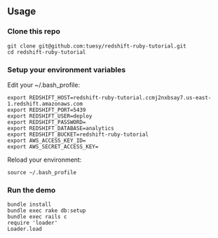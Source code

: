 ## Usage

### Clone this repo
```
git clone git@github.com:tuesy/redshift-ruby-tutorial.git
cd redshift-ruby-tutorial
```
### Setup your environment variables
Edit your ~/.bash_profile:
```
export REDSHIFT_HOST=redshift-ruby-tutorial.ccmj2nxbsay7.us-east-1.redshift.amazonaws.com
export REDSHIFT_PORT=5439
export REDSHIFT_USER=deploy
export REDSHIFT_PASSWORD=
export REDSHIFT_DATABASE=analytics
export REDSHIFT_BUCKET=redshift-ruby-tutorial
export AWS_ACCESS_KEY_ID=
export AWS_SECRET_ACCESS_KEY=
```
Reload your environment:

```source ~/.bash_profile```
### Run the demo
```
bundle install
bundle exec rake db:setup
bundle exec rails c
require 'loader'
Loader.load
```
